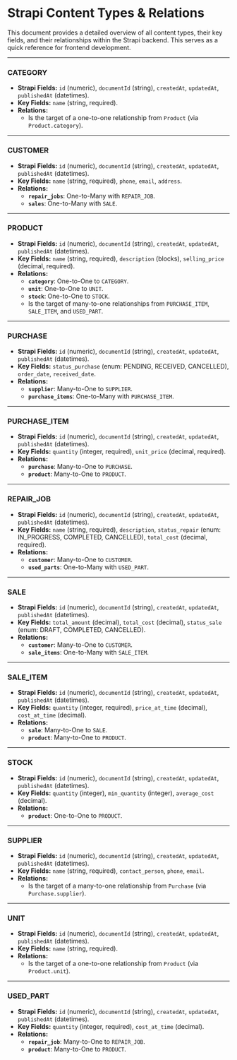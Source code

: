 # Strapi Content Types & Relations

This document provides a detailed overview of all content types, their key fields, and their relationships within the Strapi backend. This serves as a quick reference for frontend development.

---

### CATEGORY
- **Strapi Fields:** `id` (numeric), `documentId` (string), `createdAt`, `updatedAt`, `publishedAt` (datetimes).
- **Key Fields:** `name` (string, required).
- **Relations:**
    - Is the target of a one-to-one relationship from `Product` (via `Product.category`).

---

### CUSTOMER
- **Strapi Fields:** `id` (numeric), `documentId` (string), `createdAt`, `updatedAt`, `publishedAt` (datetimes).
- **Key Fields:** `name` (string, required), `phone`, `email`, `address`.
- **Relations:**
    - **`repair_jobs`**: One-to-Many with `REPAIR_JOB`.
    - **`sales`**: One-to-Many with `SALE`.

---

### PRODUCT
- **Strapi Fields:** `id` (numeric), `documentId` (string), `createdAt`, `updatedAt`, `publishedAt` (datetimes).
- **Key Fields:** `name` (string, required), `description` (blocks), `selling_price` (decimal, required).
- **Relations:**
    - **`category`**: One-to-One to `CATEGORY`.
    - **`unit`**: One-to-One to `UNIT`.
    - **`stock`**: One-to-One to `STOCK`.
    - Is the target of many-to-one relationships from `PURCHASE_ITEM`, `SALE_ITEM`, and `USED_PART`.

---

### PURCHASE
- **Strapi Fields:** `id` (numeric), `documentId` (string), `createdAt`, `updatedAt`, `publishedAt` (datetimes).
- **Key Fields:** `status_purchase` (enum: PENDING, RECEIVED, CANCELLED), `order_date`, `received_date`.
- **Relations:**
    - **`supplier`**: Many-to-One to `SUPPLIER`.
    - **`purchase_items`**: One-to-Many with `PURCHASE_ITEM`.

---

### PURCHASE_ITEM
- **Strapi Fields:** `id` (numeric), `documentId` (string), `createdAt`, `updatedAt`, `publishedAt` (datetimes).
- **Key Fields:** `quantity` (integer, required), `unit_price` (decimal, required).
- **Relations:**
    - **`purchase`**: Many-to-One to `PURCHASE`.
    - **`product`**: Many-to-One to `PRODUCT`.

---

### REPAIR_JOB
- **Strapi Fields:** `id` (numeric), `documentId` (string), `createdAt`, `updatedAt`, `publishedAt` (datetimes).
- **Key Fields:** `name` (string, required), `description`, `status_repair` (enum: IN_PROGRESS, COMPLETED, CANCELLED), `total_cost` (decimal, required).
- **Relations:**
    - **`customer`**: Many-to-One to `CUSTOMER`.
    - **`used_parts`**: One-to-Many with `USED_PART`.

---

### SALE
- **Strapi Fields:** `id` (numeric), `documentId` (string), `createdAt`, `updatedAt`, `publishedAt` (datetimes).
- **Key Fields:** `total_amount` (decimal), `total_cost` (decimal), `status_sale` (enum: DRAFT, COMPLETED, CANCELLED).
- **Relations:**
    - **`customer`**: Many-to-One to `CUSTOMER`.
    - **`sale_items`**: One-to-Many with `SALE_ITEM`.

---

### SALE_ITEM
- **Strapi Fields:** `id` (numeric), `documentId` (string), `createdAt`, `updatedAt`, `publishedAt` (datetimes).
- **Key Fields:** `quantity` (integer, required), `price_at_time` (decimal), `cost_at_time` (decimal).
- **Relations:**
    - **`sale`**: Many-to-One to `SALE`.
    - **`product`**: Many-to-One to `PRODUCT`.

---

### STOCK
- **Strapi Fields:** `id` (numeric), `documentId` (string), `createdAt`, `updatedAt`, `publishedAt` (datetimes).
- **Key Fields:** `quantity` (integer), `min_quantity` (integer), `average_cost` (decimal).
- **Relations:**
    - **`product`**: One-to-One to `PRODUCT`.

---

### SUPPLIER
- **Strapi Fields:** `id` (numeric), `documentId` (string), `createdAt`, `updatedAt`, `publishedAt` (datetimes).
- **Key Fields:** `name` (string, required), `contact_person`, `phone`, `email`.
- **Relations:**
    - Is the target of a many-to-one relationship from `Purchase` (via `Purchase.supplier`).

---

### UNIT
- **Strapi Fields:** `id` (numeric), `documentId` (string), `createdAt`, `updatedAt`, `publishedAt` (datetimes).
- **Key Fields:** `name` (string, required).
- **Relations:**
    - Is the target of a one-to-one relationship from `Product` (via `Product.unit`).

---

### USED_PART
- **Strapi Fields:** `id` (numeric), `documentId` (string), `createdAt`, `updatedAt`, `publishedAt` (datetimes).
- **Key Fields:** `quantity` (integer, required), `cost_at_time` (decimal).
- **Relations:**
    - **`repair_job`**: Many-to-One to `REPAIR_JOB`.
    - **`product`**: Many-to-One to `PRODUCT`.
